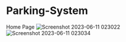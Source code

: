 # Parking-System

Home Page
![Screenshot 2023-06-11 023022](https://github.com/MoSaber1/Parking-System/assets/136131540/6ef4bfd8-a405-4447-a9a2-8a38e92dd99c)
![Screenshot 2023-06-11 023034](https://github.com/MoSaber1/Parking-System/assets/136131540/7e64c067-21ef-41d1-b6e4-508bf5ffc74e)
